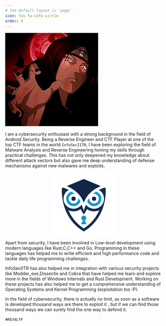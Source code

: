 ```yaml
---
# the default layout is 'page'
icon: fas fa-info-circle
order: 4
---
```


<p align="left">
  <img src="itachi_profile_photo.jpg" alt="Itachi Profile Photo" width="300" height="300">
  
</p>



I am a cybersecurity enthusiast with a strong background in the field of Android Security. Being a Reverse Engineer and CTF Player at one of the top CTF teams in the world `InfoSecIITR`, I have been exploring the field of Malware Analysis and Reverse Engineering honing my skills through practical challenges. This has not only deepened my knowledge about different attack vectors but also gave me deep understanding of defense mechanisms against new malwares and exploits.

<p align="center">
  <img src="logo_infosec.png" alt="InfoSec Logo" width="200" height="200">
</p>

Apart from security, I have been involved in Low-level development using modern languages like Rust,C,C++ and Go. Programming in these languages has helped me to write efficient and high performance code and tackle daily life programming challenges.

InfoSecIITR has also helped me in integration with various security projects like Modder_exe,Dissectix and Cobra that have helped me learn and explore more in the fields of Windows Internals and Rust Development. Working on these projects has also helped me to get a comprehensive understanding of Operating Systems and Kernel Programming (exploitation too :P).

In the field of cybersecurity, there is actually no limit, as soon as a software is developed thousand ways are there to exploit it , but if we can find those thousand ways we can surely find the one way to defend it.

`#REV4LYF`


